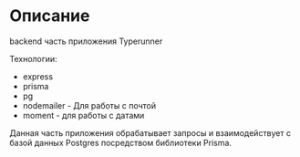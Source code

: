 # Описание

backend часть приложения Typerunner

Технологии:

- express
- prisma
- pg
- nodemailer - Для работы с почтой
- moment - для работы с датами

Данная часть приложения обрабатывает запросы и взаимодействует с базой данных Postgres посредством библиотеки Prisma.
